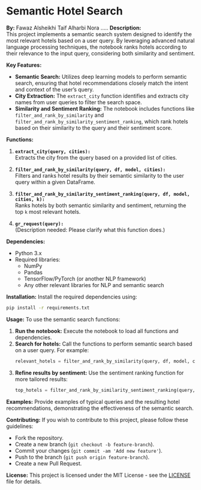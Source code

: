 
# Semantic Hotel Search

**By:**
Fawaz Alsheikhi
Taif Alharbi
Nora .....
**Description:**  
This project implements a semantic search system designed to identify the most relevant hotels based on a user query. By leveraging advanced natural language processing techniques, the notebook ranks hotels according to their relevance to the input query, considering both similarity and sentiment.

**Key Features:**
- **Semantic Search:** Utilizes deep learning models to perform semantic search, ensuring that hotel recommendations closely match the intent and context of the user’s query.
- **City Extraction:** The `extract_city` function identifies and extracts city names from user queries to filter the search space.
- **Similarity and Sentiment Ranking:** The notebook includes functions like `filter_and_rank_by_similarity` and `filter_and_rank_by_similarity_sentiment_ranking`, which rank hotels based on their similarity to the query and their sentiment score.

**Functions:**

1. **`extract_city(query, cities):`**  
   Extracts the city from the query based on a provided list of cities.

2. **`filter_and_rank_by_similarity(query, df, model, cities):`**  
   Filters and ranks hotel results by their semantic similarity to the user query within a given DataFrame.

3. **`filter_and_rank_by_similarity_sentiment_ranking(query, df, model, cities, k):`**  
   Ranks hotels by both semantic similarity and sentiment, returning the top `k` most relevant hotels.

4. **`gr_request(query):`**  
   (Description needed: Please clarify what this function does.)

**Dependencies:**
- Python 3.x
- Required libraries:
  - NumPy
  - Pandas
  - TensorFlow/PyTorch (or another NLP framework)
  - Any other relevant libraries for NLP and semantic search

**Installation:**
Install the required dependencies using:
```bash
pip install -r requirements.txt
```

**Usage:**
To use the semantic search functions:
1. **Run the notebook:** Execute the notebook to load all functions and dependencies.
2. **Search for hotels:** Call the functions to perform semantic search based on a user query. For example:
   ```python
   relevant_hotels = filter_and_rank_by_similarity(query, df, model, cities)
   ```
3. **Refine results by sentiment:** Use the sentiment ranking function for more tailored results:
   ```python
   top_hotels = filter_and_rank_by_similarity_sentiment_ranking(query, df, model, cities, k)
   ```

**Examples:**
Provide examples of typical queries and the resulting hotel recommendations, demonstrating the effectiveness of the semantic search.

**Contributing:**
If you wish to contribute to this project, please follow these guidelines:
- Fork the repository.
- Create a new branch (`git checkout -b feature-branch`).
- Commit your changes (`git commit -am 'Add new feature'`).
- Push to the branch (`git push origin feature-branch`).
- Create a new Pull Request.

**License:**
This project is licensed under the MIT License - see the [LICENSE](LICENSE) file for details.
